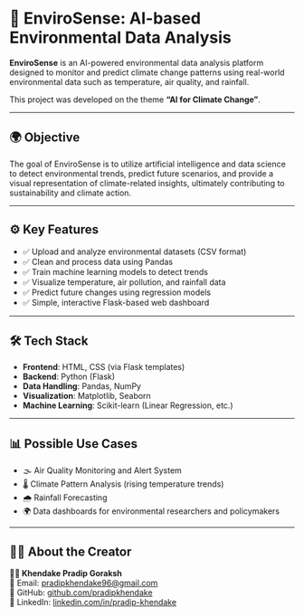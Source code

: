 # 🌱 EnviroSense: AI-based Environmental Data Analysis

**EnviroSense** is an AI-powered environmental data analysis platform designed to monitor and predict climate change patterns using real-world environmental data such as temperature, air quality, and rainfall.

This project was developed on the theme **“AI for Climate Change”**.

---

## 🌍 Objective

The goal of EnviroSense is to utilize artificial intelligence and data science to detect environmental trends, predict future scenarios, and provide a visual representation of climate-related insights, ultimately contributing to sustainability and climate action.

---

## ⚙️ Key Features

- ✅ Upload and analyze environmental datasets (CSV format)  
- ✅ Clean and process data using Pandas  
- ✅ Train machine learning models to detect trends  
- ✅ Visualize temperature, air pollution, and rainfall data  
- ✅ Predict future changes using regression models  
- ✅ Simple, interactive Flask-based web dashboard  

---

## 🛠️ Tech Stack

- **Frontend**: HTML, CSS (via Flask templates)  
- **Backend**: Python (Flask)  
- **Data Handling**: Pandas, NumPy  
- **Visualization**: Matplotlib, Seaborn  
- **Machine Learning**: Scikit-learn (Linear Regression, etc.)  

---

## 📊 Possible Use Cases

- 🌫️ Air Quality Monitoring and Alert System  
- 🌡️ Climate Pattern Analysis (rising temperature trends)  
- 🌧️ Rainfall Forecasting  
- 🌍 Data dashboards for environmental researchers and policymakers  

---

## 🙋‍♂️ About the Creator

**👨‍💻 Khendake Pradip Goraksh**  
📧 Email: [pradipkhendake96@gmail.com](mailto:pradipkhendake96@gmail.com)  
🔗 GitHub: [github.com/pradipkhendake](https://github.com/pradipkhendake)  
🔗 LinkedIn: [linkedin.com/in/pradip-khendake](https://www.linkedin.com/in/pradip-khendake)  
